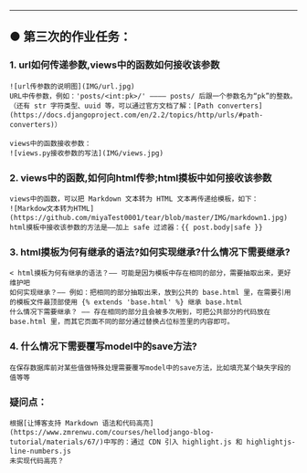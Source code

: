 
---
## ● 第三次的作业任务：

### 1. url如何传递参数,views中的函数如何接收该参数
    ![url传参数的说明图](IMG/url.jpg)
    URL中传参数，例如：'posts/<int:pk>/' ———— posts/ 后跟一个参数名为“pk”的整数。
    （还有 str 字符类型、uuid 等，可以通过官方文档了解：[Path converters](https://docs.djangoproject.com/en/2.2/topics/http/urls/#path-converters)）
    
    views中的函数接收参数：
    ![views.py接收参数的写法](IMG/views.jpg)

### 2. views中的函数,如何向html传参;html摸板中如何接收该参数
    views中的函数，可以把 Markdown 文本转为 HTML 文本再传递给模板，如下：
    ![Markdow文本转为HTML](https://github.com/miyaTest0001/tear/blob/master/IMG/markdown1.jpg)
    html摸板中接收该参数的方法是——加上 safe 过滤器：{{ post.body|safe }}

### 3. html摸板为何有继承的语法?如何实现继承?什么情况下需要继承?
    < html摸板为何有继承的语法？—— 可能是因为模板中存在相同的部分，需要抽取出来，更好维护吧
    如何实现继承？—— 例如：把相同的部分抽取出来，放到公共的 base.html 里，在需要引用的模板文件最顶部使用 {% extends 'base.html' %} 继承 base.html
    什么情况下需要继承？ —— 存在相同的部分且会被多次用到，可把公共部分的代码放在 base.html 里，而其它页面不同的部分通过替换占位标签里的内容即可。

### 4. 什么情况下需要覆写model中的save方法?
    在保存数据库前对某些值做特殊处理需要覆写model中的save方法，比如填充某个缺失字段的值等等

### 疑问点：
    根据[让博客支持 Markdown 语法和代码高亮](https://www.zmrenwu.com/courses/hellodjango-blog-tutorial/materials/67/)中写的：通过 CDN 引入 highlight.js 和 highlightjs-line-numbers.js
    未实现代码高亮？
